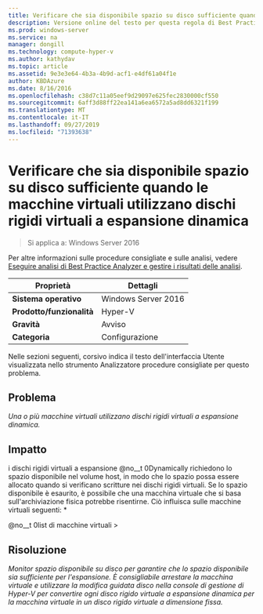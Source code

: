 ```yaml
---
title: Verificare che sia disponibile spazio su disco sufficiente quando le macchine virtuali utilizzano dischi rigidi virtuali a espansione dinamica
description: Versione online del testo per questa regola di Best Practices Analyzer.
ms.prod: windows-server
ms.service: na
manager: dongill
ms.technology: compute-hyper-v
ms.author: kathydav
ms.topic: article
ms.assetid: 9e3e3e64-4b3a-4b9d-acf1-e4df61a04f1e
author: KBDAzure
ms.date: 8/16/2016
ms.openlocfilehash: c38d7c11a05eef9d29097e625fec2830000cf550
ms.sourcegitcommit: 6aff3d88ff22ea141a6ea6572a5ad8dd6321f199
ms.translationtype: MT
ms.contentlocale: it-IT
ms.lasthandoff: 09/27/2019
ms.locfileid: "71393638"
---
```

# <a name="ensure-sufficient-physical-disk-space-is-available-when-virtual-machines-use-dynamically-expanding-virtual-hard-disks"></a>Verificare che sia disponibile spazio su disco sufficiente quando le macchine virtuali utilizzano dischi rigidi virtuali a espansione dinamica

>Si applica a: Windows Server 2016

Per altre informazioni sulle procedure consigliate e sulle analisi, vedere [Eseguire analisi di Best Practice Analyzer e gestire i risultati delle analisi](https://go.microsoft.com/fwlink/p/?LinkID=223177).  
  
|Proprietà|Dettagli|  
|-|-|  
|**Sistema operativo**|Windows Server 2016|  
|**Prodotto/funzionalità**|Hyper-V|  
|**Gravità**|Avviso|  
|**Categoria**|Configurazione|  
  
Nelle sezioni seguenti, corsivo indica il testo dell'interfaccia Utente visualizzata nello strumento Analizzatore procedure consigliate per questo problema.  
  
## <a name="issue"></a>Problema  
*Una o più macchine virtuali utilizzano dischi rigidi virtuali a espansione dinamica.*  
  
## <a name="impact"></a>Impatto  
i dischi rigidi virtuali a espansione @no__t 0Dynamically richiedono lo spazio disponibile nel volume host, in modo che lo spazio possa essere allocato quando si verificano scritture nei dischi rigidi virtuali. Se lo spazio disponibile è esaurito, è possibile che una macchina virtuale che si basa sull'archiviazione fisica potrebbe risentirne. Ciò influisca sulle macchine virtuali seguenti: *  
  
@no__t 0list di macchine virtuali >  
  
## <a name="resolution"></a>Risoluzione  
*Monitor spazio disponibile su disco per garantire che lo spazio disponibile sia sufficiente per l'espansione. È consigliabile arrestare la macchina virtuale e utilizzare la modifica guidata disco nella console di gestione di Hyper-V per convertire ogni disco rigido virtuale a espansione dinamica per la macchina virtuale in un disco rigido virtuale a dimensione fissa.*  
  


